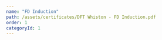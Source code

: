 ```yaml
---
name: "FD Induction"
path: /assets/certificates/DFT Whiston - FD Induction.pdf
order: 1
categoryId: 1
---
```

